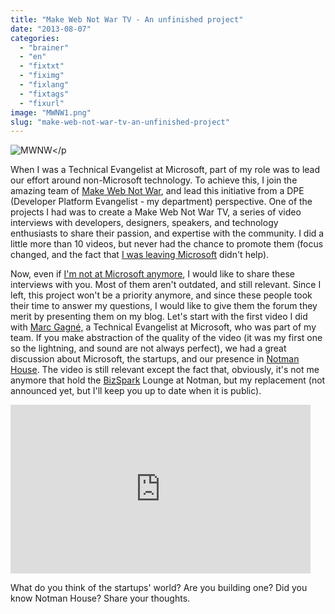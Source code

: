 ```yaml
---
title: "Make Web Not War TV - An unfinished project"
date: "2013-08-07"
categories: 
  - "brainer"
  - "en"
  - "fixtxt"
  - "fiximg"
  - "fixlang"
  - "fixtags"
  - "fixurl"
image: "MWNW1.png"
slug: "make-web-not-war-tv-an-unfinished-project"
---
```


![MWNW](images/MWNW1.png)</p

When I was a Technical Evangelist at Microsoft, part of my role was to lead our effort around non-Microsoft technology. To achieve this, I join the amazing team of [Make Web Not War](https://web.archive.org/web/20130628080719/http://www.webnotwar.ca/), and lead this initiative from a DPE (Developer Platform Evangelist - my department) perspective. One of the projects I had was to create a Make Web Not War TV, a series of video interviews with developers, designers, speakers, and technology enthusiasts to share their passion, and expertise with the community. I did a little more than 10 videos, but never had the chance to promote them (focus changed, and the fact that [I was leaving Microsoft](http://fred.dev/im-leaving-microsoft-looking-for-a-new-opportunity/ "I’m leaving Microsoft, looking for a new opportunity") didn't help).

Now, even if [I'm not at Microsoft anymore](http://fred.dev/im-joining-mozilla/ "I’m joining Mozilla"), I would like to share these interviews with you. Most of them aren't outdated, and still relevant. Since I left, this project won't be a priority anymore, and since these people took their time to answer my questions, I would like to give them the forum they merit by presenting them on my blog. Let's start with the first video I did with [Marc Gagné,](https://twitter.com/marc_gagne) a Technical Evangelist at Microsoft, who was part of my team. If you make abstraction of the quality of the video (it was my first one so the lightning, and sound are not always perfect), we had a great discussion about Microsoft, the startups, and our presence in [Notman House](https://notman.org). The video is still relevant except the fact that, obviously, it's not me anymore that hold the [BizSpark](https://www.microsoft.com/bizspark/) Lounge at Notman, but my replacement (not announced yet, but I'll keep you up to date when it is public).

<iframe src="https://www.youtube.com/embed/NnPOUG6y5KE?feature=oembed" width="480" height="270" frameborder="0" allowfullscreen="allowfullscreen"></iframe>

What do you think of the startups' world? Are you building one? Did you know Notman House? Share your thoughts.
